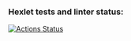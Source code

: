 ### Hexlet tests and linter status:
[![Actions Status](https://github.com/AlexanderKireev/java-project-72/workflows/hexlet-check/badge.svg)](https://github.com/AlexanderKireev/java-project-72/actions)